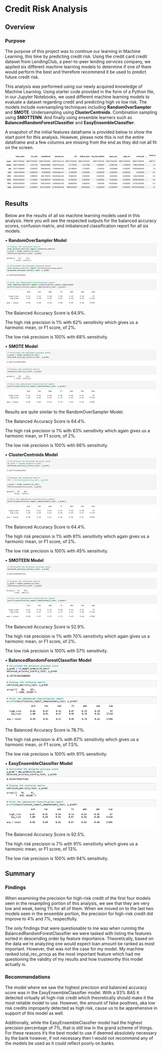 # Credit Risk Analysis
## Overview
### Purpose
The purpose of this project was to continue our learning in Machine Learning, this time by predicting credit risk. Using the credit card credit dataset from LendingClub, a peer-to-peer lending services company, we applied six different machine learning models to determine if one of them would perform the best and therefore recommend it be used to predict future credit risk. 

This analysis was performed using our newly acquired knowledge of Machine Learning. Using starter code provided in the form of a Python file, in our Jupyter Notebooks, we used different machine learning models to evaluate a dataset regarding credit and predicting high vs low risk. The models include oversampling techniques including **RandomOverSampler** and **SMOTE**. Undersampling using **ClusterCentroids**. Combination sampling using **SMOTTENN**. And finally using ensemble learners such as **BalancedRandomForestClassifier** and **EasyEnsembleClassifier**.

A snapshot of the initial features dataframe is provided below to show the start point for this analysis. However, please note this is not the entire dataframe and a few columns are missing from the end as they did not all fit on the screen.

![df.png](https://github.com/CristinaCod/Credit_Risk_Analysis/blob/main/Resources/Screen%20Shot%202022-04-08%20at%2011.58.15%20AM.png)

## Results
Below are the results of all six machine learning models used in this analysis. Here you will see the respected outputs for the balanced accuracy scores, confusion matrix, and imbalanced classification report for all six models. 

•	**RandomOverSampler Model**
![ros.png](https://github.com/CristinaCod/Credit_Risk_Analysis/blob/main/Resources/Screen%20Shot%202022-04-08%20at%2011.58.46%20AM.png)

The Balanced Accuracy Score is 64.9%.

The high risk precision is 1% with 62% sensitivity which gives us a harmonic mean, or F1 score, of 2%.

The low risk precision is 100% with 68% sensitivity.

•	**SMOTE Model**
![smote.png](https://github.com/CristinaCod/Credit_Risk_Analysis/blob/main/Resources/Screen%20Shot%202022-04-08%20at%2011.59.13%20AM.png)

Results are quite similar to the RandomOverSampler Model.

The Balanced Accuracy Score is 64.4%.

The high risk precision is 1% with 63% sensitivity which again gives us a harmonic mean, or F1 score, of 2%.

The low risk precision is 100% with 66% sensitivity.

•	**ClusterCentroids Model**
![ccm.png](https://github.com/CristinaCod/Credit_Risk_Analysis/blob/main/Resources/Screen%20Shot%202022-04-08%20at%2011.59.39%20AM.png)

The Balanced Accuracy Score is 64.4%.

The high risk precision is 1% with 61% sensitivity which again gives us a harmonic mean, or F1 score, of 2%.

The low risk precision is 100% with 45% sensitivity.

•	**SMOTEEN Model**
![smottenn.png](https://github.com/CristinaCod/Credit_Risk_Analysis/blob/main/Resources/Screen%20Shot%202022-04-08%20at%2012.00.04%20PM.png)

The Balanced Accuracy Score is 52.9%.

The high risk precision is 1% with 70% sensitivity which again gives us a harmonic mean, or F1 score, of 2%.

The low risk precision is 100% with 57% sensitivity.

•	**BalancedRandomForestClassifier Model**
![brfc.png](https://github.com/CristinaCod/Credit_Risk_Analysis/blob/main/Resources/Screen%20Shot%202022-04-08%20at%2012.00.43%20PM.png)

The Balanced Accuracy Score is 78.7%.

The high risk precision is 4% with 67% sensitivity which gives us a harmonic mean, or F1 score, of 7.5%.

The low risk precision is 100% with 91% sensitivity.

•	**EasyEnsembleClassifier Model**
![eec.png](https://github.com/CristinaCod/Credit_Risk_Analysis/blob/main/Resources/Screen%20Shot%202022-04-08%20at%2012.01.09%20PM.png)

The Balanced Accuracy Score is 92.5%.

The high risk precision is 7% with 91% sensitivity which gives us a harmonic mean, or F1 score, of 13%.

The low risk precision is 100% with 94% sensitivity.

## Summary
### Findings
When examining the precision for high-risk credit of the first four models seen in the resampling portion of this analysis, we see that they are very low and weak, being 1% for all of them. When we moved on to the last two models seen in the ensemble portion, the precision for high-risk credit did improve to 4% and 7%, respectfully. 

The only findings that were questionable to me was when running the BalancedRandomForestClassifier we were tasked with listing the features sorted in descending order by feature importance. Theoretically, based on the data we're analyzing one would expect loan amount be ranked as most important. However, that was not the case for my model. My machine ranked total_rec_prncp as the most important feature which had me questioning the validity of my results and how trustworthy this model actually is. 

### Recommendations
The model where we saw the highest precision and balanced accuracy score was in the EasyEnsembleClassifier model. With a 93% BAS it detected virtually all high-risk credit which theoretically should make it the most reliable model to use. However, the amount of false positives, aka low risk credits improperly detected as high risk, cause us to be apprehensive in support of this model as well.

Additionally, while the EasyEnsembleClassfier model had the highest precision percentage of 7%, that is still low in the grand scheme of things. 
For these reasons it’s the best model to use if deemed absolutely necessary by the bank however, if not necessary then I would not recommend any of the models be used as it could reflect poorly on banks. 
